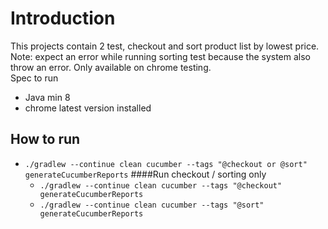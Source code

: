 # Introduction

This projects contain 2 test, checkout and sort product list by lowest price. Note: expect an error while running sorting test because the system also throw an error. Only available on chrome testing.<br>
Spec to run
- Java min 8
- chrome latest version installed

## How to run <br>
- `./gradlew --continue clean cucumber --tags "@checkout or @sort" generateCucumberReports`
####Run checkout / sorting only 
    - `./gradlew --continue clean cucumber --tags "@checkout" generateCucumberReports`
    - `./gradlew --continue clean cucumber --tags "@sort" generateCucumberReports`

